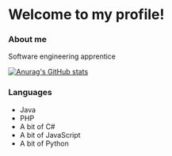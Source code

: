 # Welcome to my profile!
### About me
Software engineering apprentice

[![Anurag's GitHub stats](https://github-readme-stats.vercel.app/api/top-langs/?username=z-100&count_private=true&count_private=true&theme=merko)
](https://github.com/anuraghazra/github-readme-stats)

### Languages
* Java
* PHP
* A bit of C#
* A bit of JavaScript
* A bit of Python
